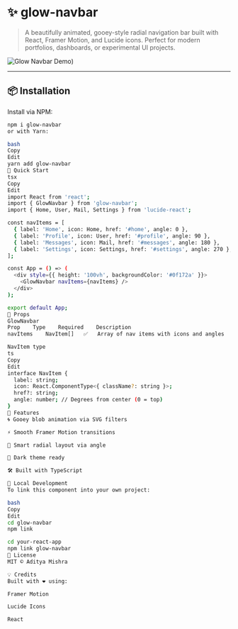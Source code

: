 # ✨ glow-navbar

> A beautifully animated, gooey-style radial navigation bar built with React, Framer Motion, and Lucide icons. Perfect for modern portfolios, dashboards, or experimental UI projects.

![Glow Navbar Demo](https://gemini.google.com/share/5cf91d4131c2))

---

## 📦 Installation

Install via NPM:

```bash
npm i glow-navbar
or with Yarn:

bash
Copy
Edit
yarn add glow-navbar
🚀 Quick Start
tsx
Copy
Edit
import React from 'react';
import { GlowNavbar } from 'glow-navbar';
import { Home, User, Mail, Settings } from 'lucide-react';

const navItems = [
  { label: 'Home', icon: Home, href: '#home', angle: 0 },
  { label: 'Profile', icon: User, href: '#profile', angle: 90 },
  { label: 'Messages', icon: Mail, href: '#messages', angle: 180 },
  { label: 'Settings', icon: Settings, href: '#settings', angle: 270 },
];

const App = () => (
  <div style={{ height: '100vh', backgroundColor: '#0f172a' }}>
    <GlowNavbar navItems={navItems} />
  </div>
);

export default App;
🧩 Props
GlowNavbar
Prop	Type	Required	Description
navItems	NavItem[]	✅	Array of nav items with icons and angles

NavItem type
ts
Copy
Edit
interface NavItem {
  label: string;
  icon: React.ComponentType<{ className?: string }>;
  href?: string;
  angle: number; // Degrees from center (0 = top)
}
🌟 Features
🌀 Gooey blob animation via SVG filters

⚡ Smooth Framer Motion transitions

🧠 Smart radial layout via angle

🎨 Dark theme ready

🛠 Built with TypeScript

🔗 Local Development
To link this component into your own project:

bash
Copy
Edit
cd glow-navbar
npm link

cd your-react-app
npm link glow-navbar
📄 License
MIT © Aditya Mishra

💡 Credits
Built with ❤️ using:

Framer Motion

Lucide Icons

React
